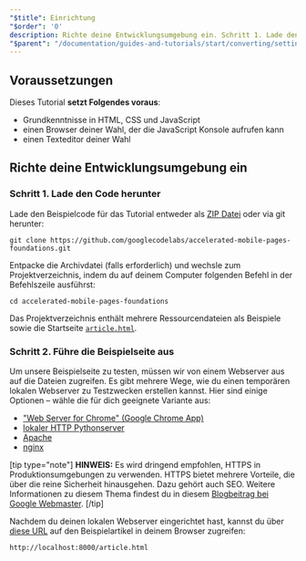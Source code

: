 ```yaml
---
"$title": Einrichtung
"$order": '0'
description: Richte deine Entwicklungsumgebung ein. Schritt 1. Lade den Code herunter. Lade den Beispielcode für das Tutorial entweder als ZIP Datei oder via git herunter …
"$parent": "/documentation/guides-and-tutorials/start/converting/setting-up.md"
---
```


## Voraussetzungen

Dieses Tutorial **setzt Folgendes voraus**:

- Grundkenntnisse in HTML, CSS und JavaScript
- einen Browser deiner Wahl, der die JavaScript Konsole aufrufen kann
- einen Texteditor deiner Wahl

## Richte deine Entwicklungsumgebung ein

### Schritt 1. Lade den Code herunter

Lade den Beispielcode für das Tutorial entweder als [ZIP Datei](https://github.com/googlecodelabs/accelerated-mobile-pages-foundations/archive/master.zip) oder via git herunter:

```shell
git clone https://github.com/googlecodelabs/accelerated-mobile-pages-foundations.git
```

Entpacke die Archivdatei (falls erforderlich) und wechsle zum Projektverzeichnis, indem du auf deinem Computer folgenden Befehl in der Befehlszeile ausführst:

```shell
cd accelerated-mobile-pages-foundations
```

Das Projektverzeichnis enthält mehrere Ressourcendateien als Beispiele sowie die Startseite [`article.html`](https://github.com/googlecodelabs/accelerated-mobile-pages-foundations/blob/master/article.html).

### Schritt 2. Führe die Beispielseite aus

Um unsere Beispielseite zu testen, müssen wir von einem Webserver aus auf die Dateien zugreifen. Es gibt mehrere Wege, wie du einen temporären lokalen Webserver zu Testzwecken erstellen kannst. Hier sind einige Optionen – wähle die für dich geeignete Variante aus:

- ["Web Server for Chrome" (Google Chrome App)](https://chrome.google.com/webstore/detail/web-server-for-chrome/ofhbbkphhbklhfoeikjpcbhemlocgigb)
- [lokaler HTTP Pythonserver](https://developer.mozilla.org/en-US/docs/Learn/Common_questions/set_up_a_local_testing_server#Running_a_simple_local_HTTP_server)
- [Apache](https://httpd.apache.org/docs/2.4/getting-started.html)
- [nginx](http://nginx.org/)

[tip type="note"] **HINWEIS:** Es wird dringend empfohlen, HTTPS in Produktionsumgebungen zu verwenden. HTTPS bietet mehrere Vorteile, die über die reine Sicherheit hinausgehen. Dazu gehört auch SEO. Weitere Informationen zu diesem Thema findest du in diesem [Blogbeitrag bei Google Webmaster](https://webmasters.googleblog.com/2014/08/https-as-ranking-signal.html). [/tip]

Nachdem du deinen lokalen Webserver eingerichtet hast, kannst du über [diese URL](http://localhost:8000/article.html) auf den Beispielartikel in deinem Browser zugreifen:

```text
http://localhost:8000/article.html
```
